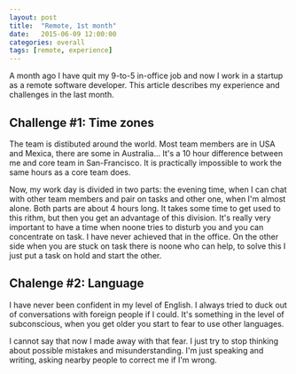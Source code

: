 ```yaml
---
layout: post
title:  "Remote, 1st month"
date:   2015-06-09 12:00:00
categories: overall
tags: [remote, experience]
---
```


A month ago I have quit my 9-to-5 in-office job and now I work in a startup as a remote software developer. This article describes my experience and challenges in the last month.

## Challenge #1: Time zones

The team is distibuted around the world. Most team members are in USA and Mexica, there are some in Australia... It's a 10 hour difference between me and core team in San-Francisco. It is practically impossible to work the same hours as a core team does.

Now, my work day is divided in two parts: the evening time, when I can chat with other team members and pair on tasks and other one, when I'm almost alone.
Both parts are about 4 hours long. It takes some time to get used to this rithm, but then you get an advantage of this division. It's really very important to have a time when noone tries to disturb you and you can concentrate on task. I have never achieved that in the office. On the other side when you are stuck on task there is noone who can help, to solve this I just put a task on hold and start the other. 

## Chalenge #2: Language

I have never been confident in my level of English. I always tried to duck out of conversations with foreign people if I could. It's something in the level of subconscious, when you get older you start to fear to use other languages.

I cannot say that now I made away with that fear. I just try to stop thinking about possible mistakes and misunderstanding. I'm just speaking and writing, asking nearby people to correct me if I'm wrong.
